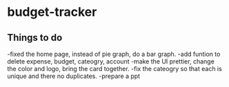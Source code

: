 # budget-tracker

## Things to do
-fixed the home page, instead of pie graph, do a bar graph.
-add funtion to delete expense, budget, cateogry, account
-make the UI prettier, change the color and logo, bring the card together.
-fix the cateogry so that each is unique and there no duplicates.
-prepare a ppt

  
